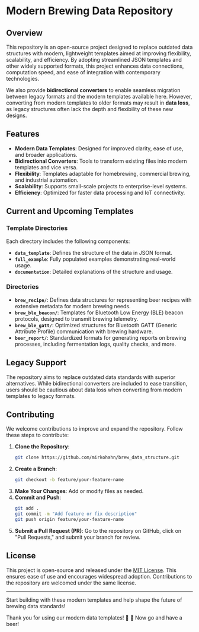 # Modern Brewing Data Repository

## Overview

This repository is an open-source project designed to replace outdated data structures with modern, lightweight templates aimed at improving flexibility, scalability, and efficiency. By adopting streamlined JSON templates and other widely supported formats, this project enhances data connections, computation speed, and ease of integration with contemporary technologies. 

We also provide **bidirectional converters** to enable seamless migration between legacy formats and the modern templates available here. However, converting from modern templates to older formats may result in **data loss**, as legacy structures often lack the depth and flexibility of these new designs.

## Features

- **Modern Data Templates**: Designed for improved clarity, ease of use, and broader applications.
- **Bidirectional Converters**: Tools to transform existing files into modern templates and vice versa.
- **Flexibility**: Templates adaptable for homebrewing, commercial brewing, and industrial automation.
- **Scalability**: Supports small-scale projects to enterprise-level systems.
- **Efficiency**: Optimized for faster data processing and IoT connectivity.

## Current and Upcoming Templates

### Template Directories
Each directory includes the following components:
- **`data_template`**: Defines the structure of the data in JSON format.
- **`full_example`**: Fully populated examples demonstrating real-world usage.
- **`documentation`**: Detailed explanations of the structure and usage.

### Directories

- **`brew_recipe/`**: Defines data structures for representing beer recipes with extensive metadata for modern brewing needs.
- **`brew_ble_beacon/`**: Templates for Bluetooth Low Energy (BLE) beacon protocols, designed to transmit brewing telemetry.
- **`brew_ble_gatt/`**: Optimized structures for Bluetooth GATT (Generic Attribute Profile) communication with brewing hardware.
- **`beer_report/`**: Standardized formats for generating reports on brewing processes, including fermentation logs, quality checks, and more.

## Legacy Support

The repository aims to replace outdated data standards with superior alternatives. While bidirectional converters are included to ease transition, users should be cautious about data loss when converting from modern templates to legacy formats.

## Contributing

We welcome contributions to improve and expand the repository. Follow these steps to contribute:

1. **Clone the Repository**:
   ```bash
   git clone https://github.com/mirkohahn/brew_data_structure.git
   ```
2. **Create a Branch**:
   ```bash
   git checkout -b feature/your-feature-name
   ```
3. **Make Your Changes**: Add or modify files as needed.
4. **Commit and Push**:
   ```bash
   git add .
   git commit -m "Add feature or fix description"
   git push origin feature/your-feature-name
   ```
5. **Submit a Pull Request (PR)**: Go to the repository on GitHub, click on "Pull Requests," and submit your branch for review.

## License

This project is open-source and released under the [MIT License](LICENSE). This ensures ease of use and encourages widespread adoption. Contributions to the repository are welcomed under the same license.

---
Start building with these modern templates and help shape the future of brewing data standards!

Thank you for using our modern data templates! 🚀
🍺 Now go and have a beer!